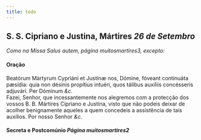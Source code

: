 ```yaml
---
title: todo
---
```

<h2 class="text-center">S. S. Cipriano e Justina, Mártires <em>26 de Setembro</em></h2>

<em>Como na Missa Salus autem, página muitosmartires3, excepto:</em>

<h4 class="text-center">Oração</h4>
<div class="container-fluid">
<div class="row">
<div class="dropcap text-justify">
Beatórum Mártyrum Cypriáni et Justínæ nos, Dómine, fóveant continuáta pæsídia: quia non désinis propítius intuéri, quos tálibus auxíliis concésseris adjuvári. Per Dóminum <em>&c.</em>
</div>
<div class="dropcap text-justify">
Fazei, Senhor, que incessantemente nos alegremos com a protecção dos vossos B. B. Mártires Cipriano e Justina, visto que não podeis deixar de acolher benignamente aqueles a quem concedeis a assistência de tais auxílios. Por nosso Senhor <em>&c.</em>
</div>
</div>
</div>

<h4 class="text-center">Secreta e Postcomúnio <em>Página muitosmartires2</em></h4>
